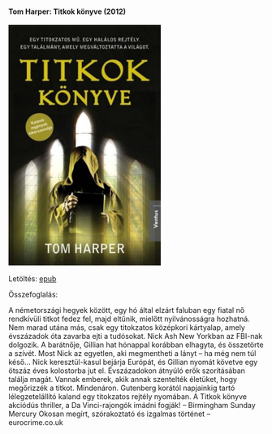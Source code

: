 #### <a name="id_614">Tom Harper: Titkok könyve (2012)</a>
<img src="https://github.com/BercziSandor/calibre_lib/raw/main/Tom%20Harper/Titkok%20konyve%20%28614%29/cover.jpg" alt="cover" width="300"/>

Letöltés: [epub](https://github.com/BercziSandor/calibre_lib/raw/main/Tom%20Harper/Titkok%20konyve%20%28614%29/Titkok%20konyve%20-%20Tom%20Harper.epub)

Összefoglalás:
<div>
<p>A németországi hegyek között, egy hó által elzárt faluban egy fiatal nő rendkívüli titkot fedez fel, majd eltűnik, mielőtt nyilvánosságra hozhatná. Nem marad utána más, csak egy titokzatos középkori kártyalap, amely évszázadok óta zavarba ejti a tudósokat. Nick Ash New Yorkban az FBI-nak dolgozik. A barátnője, Gillian hat hónappal korábban elhagyta, és összetörte a szívét. Most Nick az egyetlen, aki megmentheti a lányt – ha még nem túl késő… Nick keresztül-kasul bejárja Európát, és Gillian nyomát követve egy ötszáz éves kolostorba jut el. Évszázadokon átnyúló erők szorításában találja magát. Vannak emberek, akik annak szentelték életüket, hogy megőrizzék a titkot. Mindenáron. Gutenberg korától napjainkig tartó lélegzetelállító kaland egy titokzatos rejtély nyomában. A Titkok könyve akciódús thriller, a Da Vinci-rajongók imádni fogják! – Birmingham Sunday Mercury Okosan megírt, szórakoztató és izgalmas történet – eurocrime.co.uk</p></div>

